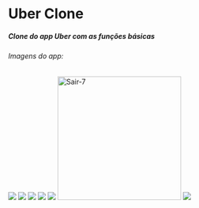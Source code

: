 # Uber Clone
##### Clone do app Uber com as funções básicas
###### Imagens do app:
![](https://media.giphy.com/media/eNA2TzpUFvi189QTOZ/giphy.gif)
![](https://media.giphy.com/media/CGg2m3PrYq1UTLIQaO/giphy.gif)
![](https://media.giphy.com/media/qBeboj1HI1fQ07f5MX/giphy.gif)
![](https://media.giphy.com/media/WeFyp5JHs7wm01aZyG/giphy.gif)
![](https://media.giphy.com/media/bClySUYzGqeHQg2gUQ/giphy.gif)
<img src="https://i.ibb.co/Vgfgr96/Sair-7.png" alt="Sair-7" width="250">
![](https://ibb.co/gSkSH9Y.png)

